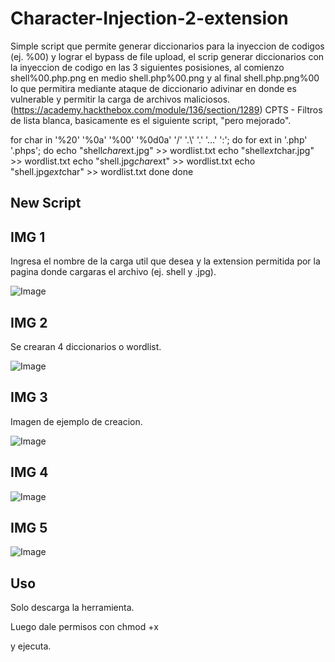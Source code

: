 # Character-Injection-2-extension

Simple script que permite generar diccionarios para la inyeccion de codigos (ej. %00) y lograr el bypass de file upload, el scrip generar diccionarios con la inyeccion de codigo en las 3 siguientes posisiones, al comienzo shell%00.php.png en medio shell.php%00.png y al final shell.php.png%00 lo que permitira mediante ataque de diccionario adivinar en donde es vulnerable y permitir la carga de archivos maliciosos. (https://academy.hackthebox.com/module/136/section/1289) CPTS - Filtros de lista blanca, basicamente es el siguiente script, "pero mejorado".

for char in '%20' '%0a' '%00' '%0d0a' '/' '.\\' '.' '…' ':'; do
    for ext in '.php' '.phps'; do
        echo "shell$char$ext.jpg" >> wordlist.txt
        echo "shell$ext$char.jpg" >> wordlist.txt
        echo "shell.jpg$char$ext" >> wordlist.txt
        echo "shell.jpg$ext$char" >> wordlist.txt
    done
done

## New Script

## IMG 1

Ingresa el nombre de la carga util que desea y la extension permitida por la pagina donde cargaras el archivo (ej. shell y .jpg).

![Image](https://github.com/user-attachments/assets/6a20b497-4376-48d6-8098-01127ec288ba)

## IMG 2

Se crearan 4 diccionarios o wordlist.

![Image](https://github.com/user-attachments/assets/b6f50a57-28a5-4407-980e-22c6c51df185)

## IMG 3

Imagen de ejemplo de creacion.

![Image](https://github.com/user-attachments/assets/3f280d48-6031-4721-8eff-30b57e4b9fc1)

## IMG 4

![Image](https://github.com/user-attachments/assets/921d9268-321a-4ae2-bad3-b02beab2af4d)

## IMG 5

![Image](https://github.com/user-attachments/assets/5a91e1e9-38a5-4dc6-bcdf-1b8c3d587c0a)

## Uso

Solo descarga la herramienta.

Luego dale permisos con chmod +x

y ejecuta.
